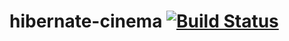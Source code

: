 # hibernate-cinema [![Build Status](https://travis-ci.com/vztot/hibernate-cinema.svg?branch=master)](https://travis-ci.com/vztot/hibernate-cinema)